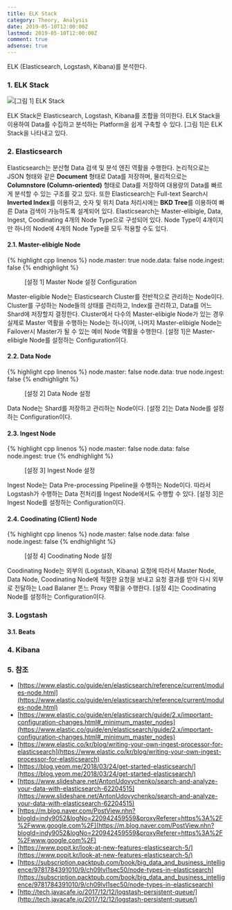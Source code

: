 ```yaml
---
title: ELK Stack
category: Theory, Analysis
date: 2019-05-10T12:00:00Z
lastmod: 2019-05-10T12:00:00Z
comment: true
adsense: true
---
```


ELK (Elasticsearch, Logstash, Kibana)를 분석한다.

### 1. ELK Stack

![[그림 1] ELK Stack]({{site.baseurl}}/images/theory_analysis/ELK_Stack/ELK_Stack.PNG)

ELK Stack은 Elasticsearch, Logstash, Kibana를 조합을 의미한다. ELK Stack을 이용하여 Data를 수집하고 분석하는 Platform을 쉽게 구축할 수 있다. [그림 1]은 ELK Stack을 나타내고 있다.

### 2. Elasticsearch

Elasticsearch는 분산형 Data 검색 및 분석 엔진 역활을 수행한다. 논리적으로는 JSON 형태와 같은 **Document** 형태로 Data를 저장하며, 물리적으로는 **Columnstore (Column-oriented)** 형태로 Data를 저장하여 대용량의 Data를 빠르게 분석할 수 있는 구조를 갖고 있다. 또한 Elasticsearch는 Full-text Search시 **Inverted Index**를 이용하고, 숫자 및 위치 Data 처리시에는 **BKD Tree**를 이용하여 빠른 Data 검색이 가능하도록 설계되어 있다. Elasticsearch는 Master-elibigle, Data, Ingest, Coodinating 4개의 Node Type으로 구성되어 있다. Node Type이 4개이지만 하나의 Node에 4개의 Node Type을 모두 적용할 수도 있다.

#### 2.1. Master-elibigle Node

{% highlight cpp linenos %}
node.master: true 
node.data: false
node.ingest: false
{% endhighlight %}
<figure>
<figcaption class="caption">[설정 1] Master Node 설정 Configuration</figcaption>
</figure>

Master-eligible Node는 Elasticsearch Cluster를 전반적으로 관리하는 Node이다. Cluster를 구성하는 Node들의 상태를 관리하고, Index를 관리하고, Data를 어느 Shard에 저장할지 결정한다. Cluster에서 다수의 Master-elibigle Node가 있는 경우 실제로 Master 역활을 수행하는 Node는 하나이며, 나머지 Master-elibigle Node는 Failover시 Master가 될 수 있는 예비 Node 역활을 수행한다. [설정 1]은 Master-elibigle Node를 설정하는 Configuration이다.

#### 2.2. Data Node

{% highlight cpp linenos %}
node.master: false 
node.data: true 
node.ingest: false 
{% endhighlight %}
<figure>
<figcaption class="caption">[설정 2] Data Node 설정</figcaption>
</figure>

Data Node는 Shard를 저장하고 관리하는 Node이다. [설정 2]는 Data Node를 설정하는 Configuration이다.

#### 2.3. Ingest Node

{% highlight cpp linenos %}
node.master: false 
node.data: false
node.ingest: true 
{% endhighlight %}
<figure>
<figcaption class="caption">[설정 3] Ingest Node 설정</figcaption>
</figure>

Ingest Node는 Data Pre-processing Pipeline을 수행하는 Node이다. 따라서 Logstash가 수행하는 Data 전처리를 Ingest Node에서도 수행할 수 있다. [설정 3]은 Ingest Node를 설정하는 Configuration이다.

#### 2.4. Coodinating (Client) Node

{% highlight cpp linenos %}
node.master: false
node.data: false
node.ingest: false
{% endhighlight %}
<figure>
<figcaption class="caption">[설정 4] Coodinating Node 설정</figcaption>
</figure>

Coodinating Node는 외부의 (Logstash, Kibana) 요청에 따라서 Master Node, Data Node, Coodinating Node에 적절한 요청을 보내고 요청 결과를 받아 다시 외부로 전달하는 Load Balaner 똔느 Proxy 역활을 수행한다. [설정 4]는 Coodinating Node를 설정하는 Configuration이다.

### 3. Logstash

#### 3.1. Beats

### 4. Kibana

### 5. 참조

* [https://www.elastic.co/guide/en/elasticsearch/reference/current/modules-node.html](https://www.elastic.co/guide/en/elasticsearch/reference/current/modules-node.html)
* [https://www.elastic.co/guide/en/elasticsearch/guide/2.x/important-configuration-changes.html#_minimum_master_nodes](https://www.elastic.co/guide/en/elasticsearch/guide/2.x/important-configuration-changes.html#_minimum_master_nodes)
* [https://www.elastic.co/kr/blog/writing-your-own-ingest-processor-for-elasticsearch](https://www.elastic.co/kr/blog/writing-your-own-ingest-processor-for-elasticsearch)
* [https://blog.yeom.me/2018/03/24/get-started-elasticsearch/](https://blog.yeom.me/2018/03/24/get-started-elasticsearch/)
* [https://www.slideshare.net/AntonUdovychenko/search-and-analyze-your-data-with-elasticsearch-62204515](https://www.slideshare.net/AntonUdovychenko/search-and-analyze-your-data-with-elasticsearch-62204515)
* [https://m.blog.naver.com/PostView.nhn?blogId=indy9052&logNo=220942459559&proxyReferer=https%3A%2F%2Fwww.google.com%2F](https://m.blog.naver.com/PostView.nhn?blogId=indy9052&logNo=220942459559&proxyReferer=https%3A%2F%2Fwww.google.com%2F)
* [https://www.popit.kr/look-at-new-features-elasticsearch-5/](https://www.popit.kr/look-at-new-features-elasticsearch-5/)
* [https://subscription.packtpub.com/book/big_data_and_business_intelligence/9781784391010/9/ch09lvl1sec50/node-types-in-elasticsearch](https://subscription.packtpub.com/book/big_data_and_business_intelligence/9781784391010/9/ch09lvl1sec50/node-types-in-elasticsearch)
* [http://tech.javacafe.io/2017/12/12/logstash-persistent-queue/](http://tech.javacafe.io/2017/12/12/logstash-persistent-queue/)